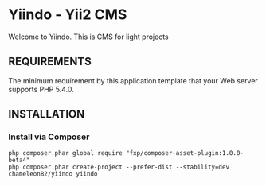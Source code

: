 Yiindo - Yii2 CMS
================================

Welcome to Yiindo. This is CMS for light projects

REQUIREMENTS
------------

The minimum requirement by this application template that your Web server supports PHP 5.4.0.

INSTALLATION
------------

### Install via Composer
~~~
php composer.phar global require "fxp/composer-asset-plugin:1.0.0-beta4"
php composer.phar create-project --prefer-dist --stability=dev chameleon82/yiindo yiindo
~~~
